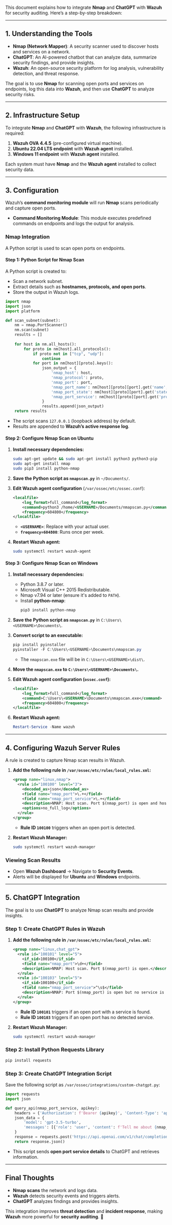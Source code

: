 This document explains how to integrate **Nmap** and **ChatGPT** with **Wazuh** for security auditing. Here’s a step-by-step breakdown:

---

## **1. Understanding the Tools**
- **Nmap (Network Mapper)**: A security scanner used to discover hosts and services on a network.
- **ChatGPT**: An AI-powered chatbot that can analyze data, summarize security findings, and provide insights.
- **Wazuh**: An open-source security platform for log analysis, vulnerability detection, and threat response.

The goal is to use **Nmap** for scanning open ports and services on endpoints, log this data into **Wazuh**, and then use **ChatGPT** to analyze security risks.

---

## **2. Infrastructure Setup**
To integrate **Nmap** and **ChatGPT** with **Wazuh**, the following infrastructure is required:
1. **Wazuh OVA 4.4.5** (pre-configured virtual machine).
2. **Ubuntu 22.04 LTS endpoint** with **Wazuh agent** installed.
3. **Windows 11 endpoint** with **Wazuh agent** installed.

Each system must have **Nmap** and the **Wazuh agent** installed to collect security data.

---

## **3. Configuration**
Wazuh’s **command monitoring module** will run **Nmap** scans periodically and capture open ports.

- **Command Monitoring Module**: This module executes predefined commands on endpoints and logs the output for analysis.

### **Nmap Integration**
A Python script is used to scan open ports on endpoints.

#### **Step 1: Python Script for Nmap Scan**
A Python script is created to:
- Scan a network subnet.
- Extract details such as **hostnames, protocols, and open ports**.
- Store the output in Wazuh logs.

```python
import nmap
import json
import platform

def scan_subnet(subnet):
    nm = nmap.PortScanner()
    nm.scan(subnet)
    results = []
    
    for host in nm.all_hosts():
        for proto in nm[host].all_protocols():
            if proto not in ["tcp", "udp"]:
                continue
            for port in nm[host][proto].keys():
                json_output = {
                    'nmap_host': host,
                    'nmap_protocol': proto,
                    'nmap_port': port,
                    'nmap_port_name': nm[host][proto][port].get('name', ""),
                    'nmap_port_state': nm[host][proto][port].get('state', ""),
                    'nmap_port_service': nm[host][proto][port].get('product', "") + " " + nm[host][proto][port].get('version', "")
                }
                results.append(json_output)
    return results
```
- The script scans `127.0.0.1` (loopback address) by default.
- Results are appended to **Wazuh’s active response log**.

#### **Step 2: Configure Nmap Scan on Ubuntu**
1. **Install necessary dependencies:**
   ```bash
   sudo apt-get update && sudo apt-get install python3 python3-pip
   sudo apt-get install nmap
   sudo pip3 install python-nmap
   ```

2. **Save the Python script as `nmapscan.py`** in `~/Documents/`.

3. **Edit Wazuh agent configuration** (`/var/ossec/etc/ossec.conf`):
   ```xml
   <localfile>
       <log_format>full_command</log_format>
       <command>python3 /home/<USERNAME>/Documents/nmapscan.py</command>
       <frequency>604800</frequency>
   </localfile>
   ```
   - **`<USERNAME>`**: Replace with your actual user.
   - **`frequency=604800`**: Runs once per week.

4. **Restart Wazuh agent:**
   ```bash
   sudo systemctl restart wazuh-agent
   ```

#### **Step 3: Configure Nmap Scan on Windows**
1. **Install necessary dependencies:**
   - Python 3.8.7 or later.
   - Microsoft Visual C++ 2015 Redistributable.
   - Nmap v7.94 or later (ensure it's added to `PATH`).
   - Install **python-nmap**:
     ```powershell
     pip3 install python-nmap
     ```

2. **Save the Python script as `nmapscan.py`** in `C:\Users\<USERNAME>\Documents\`.

3. **Convert script to an executable:**
   ```powershell
   pip install pyinstaller
   pyinstaller -F C:\Users\<USERNAME>\Documents\nmapscan.py
   ```
   - The `nmapscan.exe` file will be in `C:\Users\<USERNAME>\dist\`.

4. **Move the `nmapscan.exe` to `C:\Users\<USERNAME>\Documents\`.**

5. **Edit Wazuh agent configuration (`ossec.conf`):**
   ```xml
   <localfile>
       <log_format>full_command</log_format>
       <command>C:\Users\<USERNAME>\Documents\nmapscan.exe</command>
       <frequency>604800</frequency>
   </localfile>
   ```

6. **Restart Wazuh agent:**
   ```powershell
   Restart-Service -Name wazuh
   ```

---

## **4. Configuring Wazuh Server Rules**
A rule is created to capture Nmap scan results in Wazuh.

1. **Add the following rule in `/var/ossec/etc/rules/local_rules.xml`:**
   ```xml
   <group name="linux,nmap">
     <rule id="100100" level="3">
       <decoded_as>json</decoded_as>
       <field name="nmap_port">\.+</field>
       <field name="nmap_port_service">\.+</field>
       <description>NMAP: Host scan. Port $(nmap_port) is open and hosting the $(nmap_port_service) service.</description>
       <options>no_full_log</options>
     </rule>
   </group>
   ```
   - **Rule ID `100100`** triggers when an open port is detected.

2. **Restart Wazuh Manager:**
   ```bash
   sudo systemctl restart wazuh-manager
   ```

### **Viewing Scan Results**
- Open **Wazuh Dashboard** → Navigate to **Security Events**.
- Alerts will be displayed for **Ubuntu** and **Windows** endpoints.

---

## **5. ChatGPT Integration**
The goal is to use **ChatGPT** to analyze Nmap scan results and provide insights.

### **Step 1: Create ChatGPT Rules in Wazuh**
1. **Add the following rule in `/var/ossec/etc/rules/local_rules.xml`:**
   ```xml
   <group name="linux,chat_gpt">
     <rule id="100101" level="5">
       <if_sid>100100</if_sid>
       <field name="nmap_port">\d+</field>
       <description>NMAP: Host scan. Port $(nmap_port) is open.</description>
     </rule>
     <rule id="100103" level="5">
       <if_sid>100100</if_sid>
       <field name="nmap_port_service">^\s$</field>
       <description>NMAP: Port $(nmap_port) is open but no service is found.</description>
     </rule>
   </group>
   ```
   - **Rule ID `100101`** triggers if an open port with a service is found.
   - **Rule ID `100103`** triggers if an open port has no detected service.

2. **Restart Wazuh Manager:**
   ```bash
   sudo systemctl restart wazuh-manager
   ```

### **Step 2: Install Python Requests Library**
   ```bash
   pip install requests
   ```

### **Step 3: Create ChatGPT Integration Script**
Save the following script as `/var/ossec/integrations/custom-chatgpt.py`:

```python
import requests
import json

def query_api(nmap_port_service, apikey):
    headers = {'Authorization': f'Bearer {apikey}', 'Content-Type': 'application/json'}
    json_data = {
        'model': 'gpt-3.5-turbo',
        'messages': [{'role': 'user', 'content': f'Tell me about {nmap_port_service} and its vulnerabilities.'}],
    }
    response = requests.post('https://api.openai.com/v1/chat/completions', headers=headers, json=json_data)
    return response.json()
```
- This script sends **open port service details** to ChatGPT and retrieves information.

---

## **Final Thoughts**
- **Nmap scans** the network and logs data.
- **Wazuh** detects security events and triggers alerts.
- **ChatGPT** analyzes findings and provides insights.

This integration improves **threat detection** and **incident response**, making **Wazuh** more powerful for **security auditing**. 🚀
